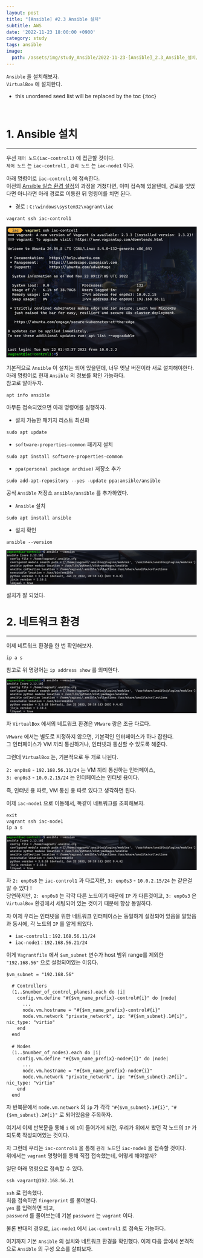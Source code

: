 ```yaml
---
layout: post
title: "[Ansible] #2.3 Ansible 설치"
subtitle: AWS
date: '2022-11-23 18:00:00 +0900'
category: study
tags: ansible
image:
  path: /assets/img/study_Ansible/2022-11-23-[Ansible]_2.3_Ansible_설치/logo.png
---
```


`Ansible` 을 설치해보자.<br>
`VirtualBox` 에 설치한다.
<!--more-->

* this unordered seed list will be replaced by the toc
{:toc}

<br>

# 1. Ansible 설치
---

우선 `제어 노드(iac-control1)` 에 접근할 것이다.<br>
`제어 노드` 는 `iac-control1` , `관리 노드` 는 `iac-node1` 이다.<br>

아래 명령어로 `iac-control1` 에 접속한다.<br>
이전의 [Ansible 실습 환경 설정](https://heoj10272.github.io/study/Ansible-_Ansible_%EC%8B%A4%EC%8A%B5_%ED%99%98%EA%B2%BD_%EC%84%A4%EC%A0%95.html)의 과정을 거쳤다면, 이미 접속해 있을텐데, 경로를 잊었다면 아니라면 아래 경로로 이동한 뒤 명령어를 치면 된다.<br>

* 경로 : `C:\windows\system32\vagrant\iac`

```shell
vagrant ssh iac-control1
```

![1](/assets/img/study_Ansible/2022-11-23-[Ansible]_2.3_Ansible_설치/1.png)

기본적으로 `Ansible` 이 설치는 되어 있을텐데, 너무 옛날 버전이라 새로 설치해야한다.
<br>
아래 명령어로 현재 `Ansible` 의 정보를 확인 가능하다.<br>
참고로 알아두자.<br>

```shell
apt info ansible
```

아무튼 접속되었으면 아래 명령어를 실행하자.<br>

* 설치 가능한 패키지 리스트 최신화
```shell
sudo apt update
```

* `software-properties-common` 패키지 설치
```shell
sudo apt install software-properties-common
```

* `ppa(personal package archive)` 저장소 추가
```shell
sudo add-apt-repository --yes -update ppa:ansible/ansible
```
공식 `Ansible` 저장소 `ansible/ansible` 를 추가하였다.

* `Ansible` 설치
```shell
sudo apt install ansible
```

* 설치 확인
```shell
ansible --version
```

![2](/assets/img/study_Ansible/2022-11-23-[Ansible]_2.3_Ansible_설치/2.png)

설치가 잘 되었다.<br>

# 2. 네트워크 환경
---

이제 네트워크 환경을 한 번 확인해보자.<br>

```shell
ip a s
```

참고로 위 명령어는 `ip address show` 를 의미한다.<br>

![3](/assets/img/study_Ansible/2022-11-23-[Ansible]_2.3_Ansible_설치/2.png)

자 `VirtualBox` 에서의 네트워크 환경은 `VMware` 랑은 조금 다르다.<br>

`VMware` 에서는 별도로 지정하지 않으면, 기본적인 인터페이스가 하나 잡힌다.<br>
그 인터페이스가 VM 끼리 통신하거나, 인터넷과 통신할 수 있도록 해준다.<br>

그런데 `VirtualBox` 는, 기본적으로 두 개로 나뉜다.

`2: enp0s8` - `192.168.56.11/24` 는 VM 끼리 통신하는 인터페이스,<br>
`3: enp0s3` - `10.0.2.15/24` 는 인터페이스는 인터넷 용이다.<br>

즉, 인터넷 용 따로, VM 통신 용 따로 있다고 생각하면 된다.

이제 `iac-node1` 으로 이동해서, 똑같이 네트워크를 조회해보자.

```Shell
exit
vagrant ssh iac-node1
ip a s
```

![3](/assets/img/study_Ansible/2022-11-23-[Ansible]_2.3_Ansible_설치/2.png)

자 `2: enp0s8` 는 `iac-control1` 과 다르지만, `3: enp0s3` - `10.0.2.15/24` 는 같은걸 알 수 있다 !<br>
당연하지만, `2: enp0s8` 는 각각 다른 노드이기 때문에 `IP` 가 다른것이고, `3: enp0s3` 은 `VirtualBox` 환경에서 세팅되어 있는 것이기 때문에 항상 동일하다.

자 이제 우리는 인터넷을 위한 네트워크 인터페이스는 동일하게 설정되어 있음을 알았음과 동시에, 각 노드의 `IP` 를 알게 되었다.

* `iac-control1` : `192.168.56.11/24`
* `iac-node1` : `192.168.56.21/24`

이게 `Vagrantfile` 에서 `$vm_subnet` 변수가 host 범위 range를 제외한 `"192.168.56"` 으로 설정되어있는 이유다.
```
$vm_subnet = "192.168.56"
```

```
  # Controllers
  (1..$number_of_control_planes).each do |i|
    config.vm.define "#{$vm_name_prefix}-control#{i}" do |node|
      ...
      node.vm.hostname = "#{$vm_name_prefix}-control#{i}"
      node.vm.network "private_network", ip: "#{$vm_subnet}.1#{i}", nic_type: "virtio"
    end
  end

  # Nodes
  (1..$number_of_nodes).each do |i|
    config.vm.define "#{$vm_name_prefix}-node#{i}" do |node|
      ...
      node.vm.hostname = "#{$vm_name_prefix}-node#{i}"
      node.vm.network "private_network", ip: "#{$vm_subnet}.2#{i}", nic_type: "virtio"
    end
  end
```

자 반복문에서 `node.vm.network` 의 `ip` 가 각각 `"#{$vm_subnet}.1#{i}"`, `"#{$vm_subnet}.2#{i}"` 로 되어있음을 주목하자.

여기서 이제 반복문을 통해 `i` 에 `1`이 들어가게 되면, 우리가 위에서 봤던 각 노드의 `IP` 가 되도록 작성되어있는 것이다.

자 그런데 우리는 `iac-control1` 을 통해 `관리 노드`인 `iac-node1` 을 접속할 것이다.<br>
위에서는 `vagrant` 명령어를 통해 직접 접속했는데, 어떻게 해야할까?<br>

일단 아래 명령으로 접속할 수 있다.<br>
```shell
ssh vagrant@192.168.56.21
```

`ssh` 로 접속했다.<br>
처음 접속하면 `fingerprint` 를 물어본다.<br>
`yes` 를 입력하면 되고,<br>
`password` 를 물어보는데 기본 `password` 는 `vagrant` 이다.

물론 반대의 경우로, `iac-node1` 에서 `iac-control1` 로 접속도 가능하다.<br>

여기까지 기본 `Ansible` 의 설치와 네트워크 환경을 확인했다.
이제 다음 글에서 본격적으로 `Ansible` 의 구성 요소를 살펴보자.<br>
